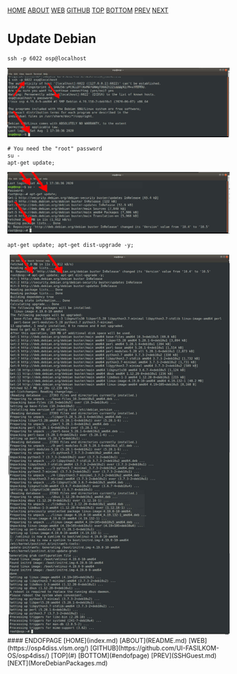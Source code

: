 ---
---

[HOME](index.md)
[ABOUT](README.md)
[WEB](https://osp4diss.vlsm.org/)
[GITHUB](https://github.com/UI-FASILKOM-OS/osp4diss/)
[TOP](#)
[BOTTOM](#endofpage)
[PREV](SSHGuest.md)
[NEXT](MoreDebianPackages.md)

# Update Debian

```
ssh -p 6022 osp@localhost
```

<img src="pictures/H-OSP-08.jpg"  width="960">

```
# You need the "root" password
su -
apt-get update;
```

<img src="pictures/H-OSP-09.jpg"  width="960">

```
apt-get update; apt-get dist-upgrade -y;
```

<img src="pictures/H-OSP-10.jpg"  width="960">

<br>
#### ENDOFPAGE
[HOME](index.md)
[ABOUT](README.md)
[WEB](https://osp4diss.vlsm.org/)
[GITHUB](https://github.com/UI-FASILKOM-OS/osp4diss/)
[TOP](#)
[BOTTOM](#endofpage)
[PREV](SSHGuest.md)
[NEXT](MoreDebianPackages.md)
<br>

